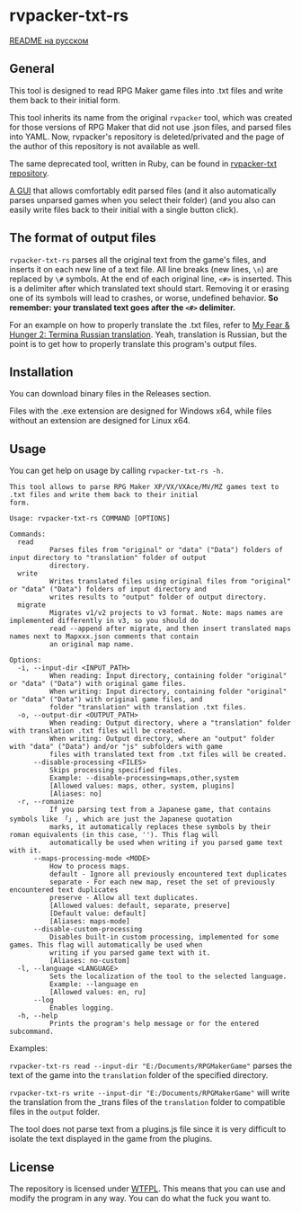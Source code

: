 # rvpacker-txt-rs

[README на русском](./README-ru.md)

## General

This tool is designed to read RPG Maker game files into .txt files and write them back to their initial form.

This tool inherits its name from the original `rvpacker` tool, which was created for those versions of RPG Maker that did not use .json files, and parsed files into YAML. Now, rvpacker's repository is deleted/privated and the page of the author of this repository is not available as well.

The same deprecated tool, written in Ruby, can be found in [rvpacker-txt repository](https://github.com/savannstm/rvpacker-txt).

[A GUI](https://github.com/savannstm/rpgmtranslate) that allows comfortably edit parsed files (and it also automatically parses unparsed games when you select their folder) (and you also can easily write files back to their initial with a single button click).

## The format of output files

`rvpacker-txt-rs` parses all the original text from the game's files, and inserts it on each new line of a text file. All line breaks (new lines, `\n`) are replaced by `\#` symbols.
At the end of each original line, `<#>` is inserted. This is a delimiter after which translated text should start. Removing it or erasing one of its symbols will lead to crashes, or worse, undefined behavior. **So remember: your translated text goes after the `<#>` delimiter.**

For an example on how to properly translate the .txt files, refer to [My Fear & Hunger 2: Termina Russian translation](https://github.com/savannstm/fh2-termina-translation).
Yeah, translation is Russian, but the point is to get how to properly translate this program's output files.

## Installation

You can download binary files in the Releases section.

Files with the .exe extension are designed for Windows x64, while files without an extension are designed for Linux x64.

## Usage

You can get help on usage by calling `rvpacker-txt-rs -h.`

```text
This tool allows to parse RPG Maker XP/VX/VXAce/MV/MZ games text to .txt files and write them back to their initial
form.

Usage: rvpacker-txt-rs COMMAND [OPTIONS]

Commands:
  read
          Parses files from "original" or "data" ("Data") folders of input directory to "translation" folder of output
          directory.
  write
          Writes translated files using original files from "original" or "data" ("Data") folders of input directory and
          writes results to "output" folder of output directory.
  migrate
          Migrates v1/v2 projects to v3 format. Note: maps names are implemented differently in v3, so you should do
          read --append after migrate, and then insert translated maps names next to Mapxxx.json comments that contain
          an original map name.

Options:
  -i, --input-dir <INPUT_PATH>
          When reading: Input directory, containing folder "original" or "data" ("Data") with original game files.
          When writing: Input directory, containing folder "original" or "data" ("Data") with original game files, and
          folder "translation" with translation .txt files.
  -o, --output-dir <OUTPUT_PATH>
          When reading: Output directory, where a "translation" folder with translation .txt files will be created.
          When writing: Output directory, where an "output" folder with "data" ("Data") and/or "js" subfolders with game
          files with translated text from .txt files will be created.
      --disable-processing <FILES>
          Skips processing specified files.
          Example: --disable-processing=maps,other,system
          [Allowed values: maps, other, system, plugins]
          [Aliases: no]
  -r, --romanize
          If you parsing text from a Japanese game, that contains symbols like 「」, which are just the Japanese quotation
          marks, it automatically replaces these symbols by their roman equivalents (in this case, ''). This flag will
          automatically be used when writing if you parsed game text with it.
      --maps-processing-mode <MODE>
          How to process maps.
          default - Ignore all previously encountered text duplicates
          separate - For each new map, reset the set of previously encountered text duplicates
          preserve - Allow all text duplicates.
          [Allowed values: default, separate, preserve]
          [Default value: default]
          [Aliases: maps-mode]
      --disable-custom-processing
          Disables built-in custom processing, implemented for some games. This flag will automatically be used when
          writing if you parsed game text with it.
          [Aliases: no-custom]
  -l, --language <LANGUAGE>
          Sets the localization of the tool to the selected language.
          Example: --language en
          [Allowed values: en, ru]
      --log
          Enables logging.
  -h, --help
          Prints the program's help message or for the entered subcommand.
```

Examples:

`rvpacker-txt-rs read --input-dir "E:/Documents/RPGMakerGame"` parses the text of the game into the `translation` folder of the specified directory.

`rvpacker-txt-rs write --input-dir "E:/Documents/RPGMakerGame"` will write the translation from the \_trans files of the `translation` folder to compatible files in the `output` folder.

The tool does not parse text from a plugins.js file since it is very difficult to isolate the text displayed in the game from the plugins.

## License

The repository is licensed under [WTFPL](http://www.wtfpl.net/).
This means that you can use and modify the program in any way. You can do what the fuck you want to.
